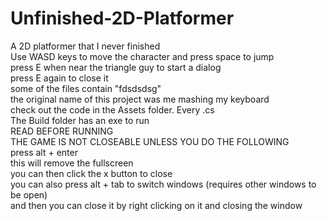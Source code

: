 # Unfinished-2D-Platformer
A 2D platformer that I never finished  
Use WASD keys to move the character and press space to jump  
press E when near the triangle guy to start a dialog  
press E again to close it  
some of the files contain "fdsdsdsg"  
the original name of this project was me mashing my keyboard  
check out the code in the Assets folder. Every .cs  
The Build folder has an exe to run  
READ BEFORE RUNNING  
THE GAME IS NOT CLOSEABLE UNLESS YOU DO THE FOLLOWING  
press alt + enter  
this will remove the fullscreen  
you can then click the x button to close  
you can also press alt + tab to switch windows (requires other windows to be open)  
and then you can close it by right clicking on it and closing the window  
